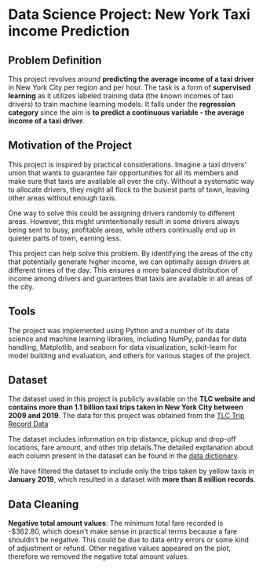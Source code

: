 # Data Science Project: New York Taxi income Prediction


## Problem Definition
This project revolves around **predicting the average income of a taxi driver** in New York City per region and per hour. The task is a form of **supervised learning** as it utilizes labeled training data (the known incomes of taxi drivers) to train machine learning models. It falls under the **regression category** since the aim is **to predict a continuous variable - the average income of a taxi driver**.

## Motivation of the Project
This project is inspired by practical considerations. Imagine a taxi drivers' union that wants to guarantee fair opportunities for all its members and make sure that taxis are available all over the city. Without a systematic way to allocate drivers, they might all flock to the busiest parts of town, leaving other areas without enough taxis.

One way to solve this could be assigning drivers randomly to different areas. However, this might unintentionally result in some drivers always being sent to busy, profitable areas, while others continually end up in quieter parts of town, earning less.

This project can help solve this problem. By identifying the areas of the city that potentially generate higher income, we can optimally assign drivers at different times of the day. This ensures a more balanced distribution of income among drivers and guarantees that taxis are available in all areas of the city.

## Tools

The project was implemented using Python and a number of its data science and machine learning libraries, including NumPy, pandas for data handling, Matplotlib, and seaborn for data visualization, scikit-learn for model building and evaluation, and others for various stages of the project.

## Dataset
The dataset used in this project is publicly available on the **TLC website and contains more than 1.1 billion taxi trips taken in New York City between 2009 and 2019**. The data for this project was obtained from the [TLC Trip Record Data](https://www1.nyc.gov/site/tlc/about/tlc-trip-record-data.page)

The dataset includes information on trip distance, pickup and drop-off locations, fare amount, and other trip details.The detailed explanation about each column present in the dataset can be found in the [data dictionary](https://www1.nyc.gov/assets/tlc/downloads/pdf/data_dictionary_trip_records_yellow.pdf).


We have filtered the dataset to include only the trips taken by yellow taxis in **January 2019**, which resulted in a dataset with **more than 8 million records**.


## Data Cleaning


**Negative total amount values**: The minimum total fare recorded is -$362.80, which doesn't make sense in practical terms because a fare shouldn't be negative. This could be due to data entry errors or some kind of adjustment or refund. Other negative values appeared on the plot, therefore we removed the negative total amount values.







